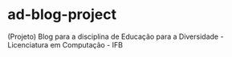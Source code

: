 # ad-blog-project
(Projeto) Blog para a disciplina de Educação para a Diversidade - Licenciatura em Computação - IFB
